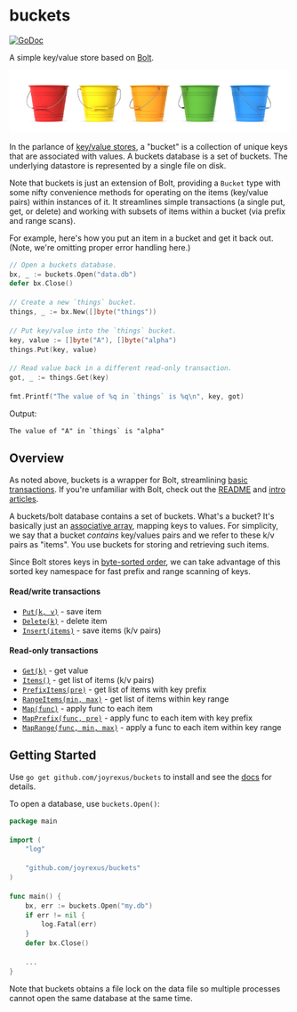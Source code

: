 # buckets 

[![GoDoc](https://godoc.org/github.com/joyrexus/buckets?status.svg)](https://godoc.org/github.com/joyrexus/buckets)

A simple key/value store based on [Bolt](https://github.com/boltdb/bolt). 

![buckets](buckets.jpg)

In the parlance of [key/value stores](https://en.wikipedia.org/wiki/Key-value_database), a "bucket" is a collection of unique keys that are associated with values. A buckets database is a set of buckets.  The underlying datastore is represented by a single file on disk.  

Note that buckets is just an extension of Bolt, providing a `Bucket` type with some nifty convenience methods for operating on the items (key/value pairs) within instances of it.  It streamlines simple transactions (a single put, get, or delete) and working with subsets of items within a bucket (via prefix and range scans). 

For example, here's how you put an item in a bucket and get it back out. (Note, we're omitting proper error handling here.)

```go
// Open a buckets database.
bx, _ := buckets.Open("data.db")
defer bx.Close()

// Create a new `things` bucket.
things, _ := bx.New([]byte("things"))

// Put key/value into the `things` bucket.
key, value := []byte("A"), []byte("alpha")
things.Put(key, value)

// Read value back in a different read-only transaction.
got, _ := things.Get(key)

fmt.Printf("The value of %q in `things` is %q\n", key, got)
```

Output:

    The value of "A" in `things` is "alpha"


## Overview

As noted above, buckets is a wrapper for Bolt, streamlining [basic transactions](https://github.com/boltdb/bolt#transactions).  If you're unfamiliar with Bolt, check out the [README](https://github.com/boltdb/bolt#resources) and [intro articles](https://github.com/boltdb/bolt#resources).

A buckets/bolt database contains a set of buckets.  What's a bucket?  It's basically just an [associative array](https://en.wikipedia.org/wiki/Associative_array), mapping keys to values.  For simplicity, we say that a bucket *contains* key/values pairs and we refer to these k/v pairs as "items".  You use buckets for storing and retrieving such items.

Since Bolt stores keys in [byte-sorted order](https://github.com/boltdb/bolt#iterating-over-keys), we can take advantage of this sorted key namespace for fast prefix and range scanning of keys.


#### Read/write transactions

* [`Put(k, v)`](https://godoc.org/github.com/joyrexus/buckets#Bucket.Put) - save item
* [`Delete(k)`](https://godoc.org/github.com/joyrexus/buckets#Bucket.Delete) - delete item
* [`Insert(items)`](https://godoc.org/github.com/joyrexus/buckets#Bucket.Insert) - save items (k/v pairs)


#### Read-only transactions

* [`Get(k)`](https://godoc.org/github.com/joyrexus/buckets#Bucket.Get) - get value
* [`Items()`](https://godoc.org/github.com/joyrexus/buckets#Bucket.Items) - get list of items (k/v pairs)
* [`PrefixItems(pre)`](https://godoc.org/github.com/joyrexus/buckets#Bucket.PrefixItems) - get list of items with key prefix
* [`RangeItems(min, max)`](https://godoc.org/github.com/joyrexus/buckets#Bucket.RangeItems) - get list of items within key range
* [`Map(func)`](https://godoc.org/github.com/joyrexus/buckets#Bucket.Map) - apply func to each item
* [`MapPrefix(func, pre)`](https://godoc.org/github.com/joyrexus/buckets#Bucket.MapPrefix) - apply func to each item with key prefix
* [`MapRange(func, min, max)`](https://godoc.org/github.com/joyrexus/buckets#Bucket.MapRange) - apply a func to each item within key range


## Getting Started

Use `go get github.com/joyrexus/buckets` to install and see the [docs](https://godoc.org/github.com/joyrexus/buckets) for details.

To open a database, use `buckets.Open()`:

```go
package main

import (
    "log"

    "github.com/joyrexus/buckets"
)

func main() {
    bx, err := buckets.Open("my.db")
    if err != nil {
        log.Fatal(err)
    }
    defer bx.Close()

    ...
}
```

Note that buckets obtains a file lock on the data file so multiple processes cannot open the same database at the same time.

